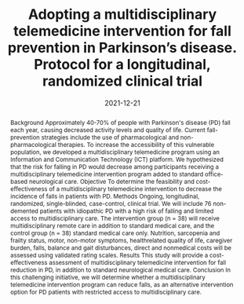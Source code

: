 ---
title: "Adopting a multidisciplinary telemedicine intervention for fall prevention in Parkinson’s disease. Protocol for a longitudinal,  randomized clinical trial"
authors:
- Esther Cubo
- Álvaro García-Bustillo
- Álvar Arnáiz-González
- José Miguel Ramírez-Sanz
- admin
- Florita Valiñas
- Marta Allende
- Jerónimo Javier González-Bernal
- Josefa González-Santos
- José Francisco Díaz-Pastor
- Maha Jahouh
- Jana Arribas
- José Trejo
author_notes:
- "Corresponding author"
date: "2021-12-21"
doi: "10.1371/journal.pone.0260889"

# Publication type.
# Legend: 0 = Uncategorized; 1 = Conference paper; 2 = Journal article;
# 3 = Preprint / Working Paper; 4 = Report; 5 = Book; 6 = Book section;
# 7 = Thesis; 8 = Patent
publication_types: ["2"]

# Publication name and optional abbreviated publication name.
publication: "*PLOS ONE* 12(16): e0260889"
publication_short: "PLOS ONE"

abstract: Background Approximately 40-70% of people with Parkinson's disease (PD) fall each year, causing decreased activity levels and quality of life. Current fall-prevention strategies include the use of pharmacological and non-pharmacological therapies. To increase the accessibility of this vulnerable population, we developed a multidisciplinary telemedicine program using an Information and Communication Technology (ICT) platform. We hypothesized that the risk for falling in PD would decrease among participants receiving a multidisciplinary telemedicine intervention program added to standard office-based neurological care. Objective To determine the feasibility and cost-effectiveness of a multidisciplinary telemedicine intervention to decrease the incidence of falls in patients with PD. Methods Ongoing, longitudinal, randomized, single-blinded, case-control, clinical trial. We will include 76 non-demented patients with idiopathic PD with a high risk of falling and limited access to multidisciplinary care. The intervention group (n = 38) will receive multidisciplinary remote care in addition to standard medical care, and the control group (n = 38) standard medical care only. Nutrition, sarcopenia and frailty status, motor, non-motor symptoms, healthrelated quality of life, caregiver burden, falls, balance and gait disturbances, direct and nonmedical costs will be assessed using validated rating scales. Results This study will provide a cost-effectiveness assessment of multidisciplinary telemedicine intervention for fall reduction in PD, in addition to standard neurological medical care. Conclusion In this challenging initiative, we will determine whether a multidisciplinary telemedicine intervention program can reduce falls, as an alternative intervention option for PD patients with restricted access to multidisciplinary care.

# Summary. An optional shortened abstract.
summary: This study outlines a randomized clinical trial protocol to evaluate the feasibility and cost-effectiveness of a multidisciplinary telemedicine program aimed at reducing falls in Parkinson’s disease patients with limited access to in-person care. The intervention combines remote physical therapy, medical monitoring, and psychological support, leveraging wearable sensors and AI to enhance personalized treatment and monitor outcomes.

tags:
- accidental falls
- case-control studies
- exercise therapy
- longitudinal studies
- middle aged
- Parkinson's disease
- randomized controlled trials as topic
- telemedicine
featured: false

# links:
# - name: ""
#   url: ""
url_pdf: https://journals.plos.org/plosone/article/file?id=10.1371/journal.pone.0260889&type=printable
url_code: 'https://github.com/admirable-ubu/FIS-FBIS/'
url_dataset: ''
url_poster: ''
url_project: ''
url_slides: ''
url_source: ''
url_video: ''

# Featured image
# To use, add an image named `featured.jpg/png` to your page's folder. 
image:
  caption: ''
  focal_point: ""
  preview_only: false

# Associated Projects (optional).
#   Associate this publication with one or more of your projects.
#   Simply enter your project's folder or file name without extension.
#   E.g. `internal-project` references `content/project/internal-project/index.md`.
#   Otherwise, set `projects: []`.
projects: []

# Slides (optional).
#   Associate this publication with Markdown slides.
#   Simply enter your slide deck's filename without extension.
#   E.g. `slides: "example"` references `content/slides/example/index.md`.
#   Otherwise, set `slides: ""`.
slides: ""
---